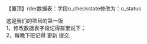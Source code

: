 【置顶】rder数据表：字段o_checkstate修改为：o_status <br/>

这是我们的项目的第一版 <br/>
1，修改数据表字段记得群里说下；<br/>
2，每晚下班记得 更新 提交;<br/>
